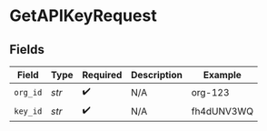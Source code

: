 # GetAPIKeyRequest


## Fields

| Field              | Type               | Required           | Description        | Example            |
| ------------------ | ------------------ | ------------------ | ------------------ | ------------------ |
| `org_id`           | *str*              | :heavy_check_mark: | N/A                | org-123            |
| `key_id`           | *str*              | :heavy_check_mark: | N/A                | fh4dUNV3WQ         |
